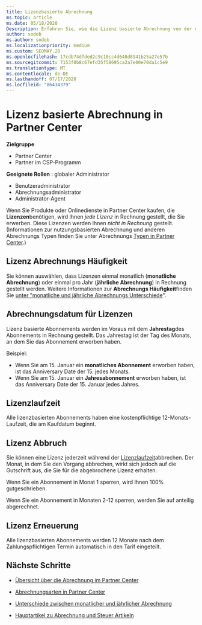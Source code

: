 ```yaml
---
title: Lizenzbasierte Abrechnung
ms.topic: article
ms.date: 05/18/2020
Description: Erfahren Sie, wie die Lizenz basierte Abrechnung von der nutzungsbasierten Abrechnung in Partner Center abweicht, einschließlich der Abrechnung pro Lizenz (nicht nach Lizenznutzung).
author: sodeb
ms.author: sodeb
ms.localizationpriority: medium
ms.custom: SEOMAY.20
ms.openlocfilehash: 17cdb74dfded2c9c10cc4d648d8941b25a27e57b
ms.sourcegitcommit: 7153f0b8c67efd35f58695ca2a7e00e70da1c5e9
ms.translationtype: MT
ms.contentlocale: de-DE
ms.lasthandoff: 07/17/2020
ms.locfileid: "86434379"
---
```

# <a name="license-based-billing-in-partner-center"></a>Lizenz basierte Abrechnung in Partner Center

**Zielgruppe**

- Partner Center
- Partner im CSP-Programm

**Geeignete Rollen** : globaler Administrator
- Benutzeradministrator
- Abrechnungsadministrator
- Administrator-Agent

Wenn Sie Produkte oder Onlinedienste in Partner Center kaufen, die **Lizenzen**benötigen, wird Ihnen *jede Lizenz* in Rechnung gestellt, die Sie erwerben. Diese Lizenzen werden Ihnen *nicht in Rechnung* gestellt. (Informationen zur nutzungsbasierten Abrechnung und anderen Abrechnungs Typen finden Sie unter Abrechnungs [Typen in Partner Center](billing-different-types.md).)

## <a name="license-billing-frequency"></a>Lizenz Abrechnungs Häufigkeit

Sie können auswählen, dass Lizenzen einmal monatlich (**monatliche Abrechnung**) oder einmal pro Jahr (**jährliche Abrechnung**) in Rechnung gestellt werden. Weitere Informationen zur **Abrechnungs Häufigkeit**finden Sie [unter "monatliche und jährliche Abrechnungs Unterschiede](billing-annual-monthly.md)".

## <a name="billing-date-for-licenses"></a>Abrechnungsdatum für Lizenzen

Lizenz basierte Abonnements werden im Voraus mit dem **Jahrestag**des Abonnements in Rechnung gestellt. Das Jahrestag ist der Tag des Monats, an dem Sie das Abonnement erworben haben.

Beispiel:

- Wenn Sie am 15. Januar ein **monatliches Abonnement** erworben haben, ist das Anniversary Date der 15. jedes Monats.
- Wenn Sie am 15. Januar ein **Jahresabonnement** erworben haben, ist das Anniversary Date der 15. Januar jedes Jahres.

## <a name="license-term"></a>Lizenzlaufzeit

Alle lizenzbasierten Abonnements haben eine kostenpflichtige 12-Monats-Laufzeit, die am Kaufdatum beginnt.

## <a name="license-cancellation"></a>Lizenz Abbruch

Sie können eine Lizenz jederzeit während der [Lizenzlaufzeit](#license-term)abbrechen. Der Monat, in dem Sie den Vorgang abbrechen, wirkt sich jedoch auf die Gutschrift aus, die Sie für die abgebrochene Lizenz erhalten.

Wenn Sie ein Abonnement in Monat 1 sperren, wird Ihnen 100% gutgeschrieben.

Wenn Sie ein Abonnement in Monaten 2-12 sperren, werden Sie auf anteilig abgerechnet.

## <a name="license-renewal"></a>Lizenz Erneuerung

Alle lizenzbasierten Abonnements werden 12 Monate nach dem Zahlungspflichtigen Termin automatisch in den Tarif eingeteilt.

## <a name="next-steps"></a>Nächste Schritte

- [Übersicht über die Abrechnung im Partner Center](billing-basics.md)

- [Abrechnungsarten in Partner Center](billing-different-types.md)

- [Unterschiede zwischen monatlicher und jährlicher Abrechnung](billing-annual-monthly.md)

- [Hauptartikel zu Abrechnung und Steuer Artikeln](billing.md)
